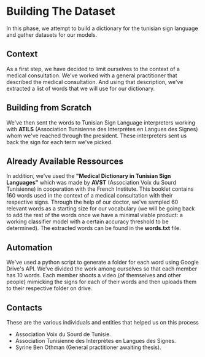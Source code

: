 # Building The Dataset
 In this phase, we attempt to build a dictionary for the tunisian sign language and gather datasets for our models.
  ## Context
   As a first step, we have decided to limit ourselves to the context of a medical consultation. We've worked with a general practitioner that described the medical consultation. And using that description, we've extracted a list of words that we will use for our dictionary. 
   ## Building from Scratch
   We've then sent the words to Tunisian Sign Language interpreters working with <strong>ATILS</strong> (Association Tunisienne des Interprètes en Langues des Signes) whom we've reached through the president. These interpreters sent us back the sign for each term we've picked. 
   ## Already Available Ressources
   In addition, we've used the <strong>"Medical Dictionary in Tunisian Sign Languages"</strong> which was made by <strong>AVST</strong> (Association Voix du Sourd Tunisienne) in cooperation with the French Institute. This booklet contains 160 words used in the context of a medical consultation with their respective signs. Through the help of our doctor, we've sampled 60 relevant words as a starting size for our vocabulary (we will be going back to add the rest of the words once we have a minimal viable product: a working classifier model with a certain accuracy threshold to be determined). The extracted words can be found in the <strong>words.txt</strong> file. 
   ## Automation
   We've used a python script to generate a folder for each word using Google Drive's API. We've divided the work among ourselves so that each member has 10 words. Each member shoots a video (of themselves and other people) mimicking the signs for each of their words and then uploads them to their respective folder on drive.

## Contacts
These are the various individuals and entities that helped us on this process
- Association Voix du Sourd de Tunisie.
- Association Tunisienne des Interprètes en Langues des Signes.
- Syrine Ben Othman (General practitioner awaiting thesis).